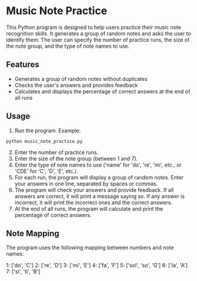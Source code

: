# Music Note Practice

This Python program is designed to help users practice their music note recognition skills. It generates a group of random notes and asks the user to identify them. The user can specify the number of practice runs, the size of the note group, and the type of note names to use.

## Features

- Generates a group of random notes without duplicates
- Checks the user's answers and provides feedback
- Calculates and displays the percentage of correct answers at the end of all runs

## Usage

1. Run the program. Example: 
```
python music_note_practice.py
```
2. Enter the number of practice runs.
3. Enter the size of the note group (between 1 and 7).
4. Enter the type of note names to use ('name' for 'do', 're', 'mi', etc., or 'CDE' for 'C', 'D', 'E', etc.).
5. For each run, the program will display a group of random notes. Enter your answers in one line, separated by spaces or commas.
6. The program will check your answers and provide feedback. If all answers are correct, it will print a message saying so. If any answer is incorrect, it will print the incorrect ones and the correct answers.
7. At the end of all runs, the program will calculate and print the percentage of correct answers.

## Note Mapping

The program uses the following mapping between numbers and note names:

1: ['do', 'C']
2: ['re', 'D']
3: ['mi', 'E']
4: ['fa', 'F']
5: ['sol', 'so', 'G']
6: ['la', 'A']
7: ['si', 'ti', 'B']
